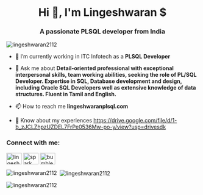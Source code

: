 <h1 align="center">Hi 👋, I'm Lingeshwaran $</h1>
<h3 align="center">A passionate PLSQL developer from India</h3>

<p align="left"> <img src="https://komarev.com/ghpvc/?username=lingeshwaran2112&label=Profile%20views&color=0e75b6&style=flat" alt="lingeshwaran2112" /> </p>

- 🌱 I’m currently working in ITC Infotech as a **PLSQL Developer**

- 💬 Ask me about **Detail-oriented professional with exceptional interpersonal skills, team working abilities, seeking the role of PL/SQL Developer. Expertise in SQL, Database development and design, including Oracle SQL Developers well as extensive knowledge of data structures. Fluent in Tamil and English.**

- 📫 How to reach me **lingeshwaranplsql.com**

- 📄 Know about my experiences [https://drive.google.com/file/d/1-b_zJCLZhpzUZDEL7FrPe0536Mw-po-y/view?usp=drivesdk ](https://drive.google.com/file/d/1-b_zJCLZhpzUZDEL7FrPe0536Mw-po-y/view?usp=drivesdk)

<h3 align="left">Connect with me:</h3>
<p align="left">
<a href="https://linkedin.com/in/lingeshwaran s" target="blank"><img align="center" src="https://raw.githubusercontent.com/rahuldkjain/github-profile-readme-generator/master/src/images/icons/Social/linked-in-alt.svg" alt="lingeshwaran s" height="30" width="40" /></a>
<a href="https://fb.com/spark lingaa" target="blank"><img align="center" src="https://raw.githubusercontent.com/rahuldkjain/github-profile-readme-generator/master/src/images/icons/Social/facebook.svg" alt="spark lingaa" height="30" width="40" /></a>
<a href="https://instagram.com/bumblebee_panda_ns" target="blank"><img align="center" src="https://raw.githubusercontent.com/rahuldkjain/github-profile-readme-generator/master/src/images/icons/Social/instagram.svg" alt="bumblebee_panda_ns" height="30" width="40" /></a>
</p>



<p><img align="left" src="https://github-readme-stats.vercel.app/api/top-langs?username=lingeshwaran2112&show_icons=true&locale=en&layout=compact" alt="lingeshwaran2112" /></p>

<p>&nbsp;<img align="center" src="https://github-readme-stats.vercel.app/api?username=lingeshwaran2112&show_icons=true&locale=en" alt="lingeshwaran2112" /></p>

<p><img align="center" src="https://github-readme-streak-stats.herokuapp.com/?user=lingeshwaran2112&" alt="lingeshwaran2112" /></p>
